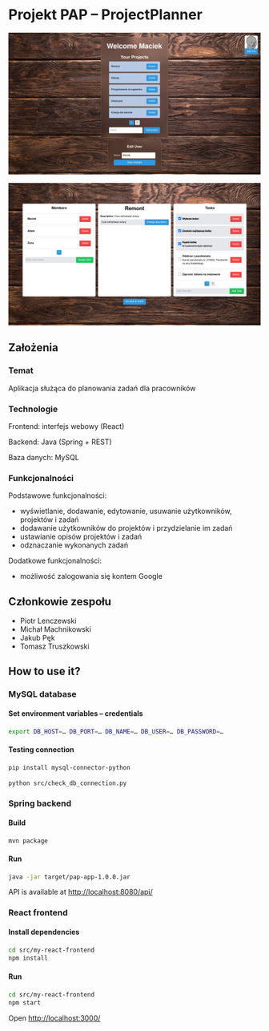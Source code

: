 # Projekt PAP – ProjectPlanner
![](dokumentacja/images/improvements1.png)

![](dokumentacja/images/improvements3.png)

## Założenia
### Temat
Aplikacja służąca do planowania zadań dla pracowników

### Technologie
Frontend: interfejs webowy (React)

Backend: Java (Spring + REST)

Baza danych: MySQL

### Funkcjonalności
Podstawowe funkcjonalności:

- wyświetlanie, dodawanie, edytowanie, usuwanie użytkowników, projektów i zadań
- dodawanie użytkowników do projektów i przydzielanie im zadań
- ustawianie opisów projektów i zadań
- odznaczanie wykonanych zadań

Dodatkowe funkcjonalności:

- możliwość zalogowania się kontem Google

## Członkowie zespołu
- Piotr Lenczewski
- Michał Machnikowski
- Jakub Pęk
- Tomasz Truszkowski

## How to use it?
### MySQL database
#### Set environment variables – credentials
```sh
export DB_HOST=… DB_PORT=… DB_NAME=… DB_USER=… DB_PASSWORD=…
```

#### Testing connection
```sh
pip install mysql-connector-python
```

```sh
python src/check_db_connection.py
```

### Spring backend
#### Build
```sh
mvn package
```

#### Run
```sh
java -jar target/pap-app-1.0.0.jar
```

API is available at <http://localhost:8080/api/>

### React frontend
#### Install dependencies
```sh
cd src/my-react-frontend
npm install
```

#### Run
```sh
cd src/my-react-frontend
npm start
```

Open <http://localhost:3000/>

